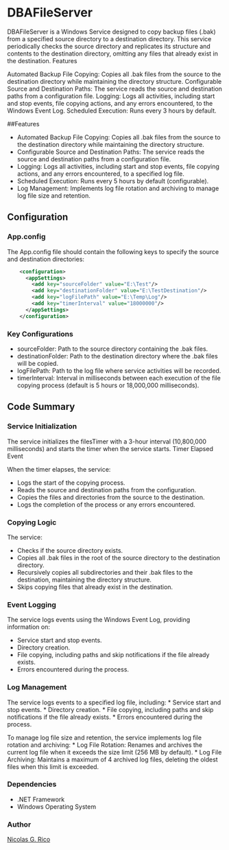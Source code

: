 # DBAFileServer

DBAFileServer is a Windows Service designed to copy backup files (.bak) from a specified source directory to a destination directory. This service periodically checks the source directory and replicates its structure and contents to the destination directory, omitting any files that already exist in the destination.
Features

Automated Backup File Copying: Copies all .bak files from the source to the destination directory while maintaining the directory structure.
Configurable Source and Destination Paths: The service reads the source and destination paths from a configuration file.
Logging: Logs all activities, including start and stop events, file copying actions, and any errors encountered, to the Windows Event Log.
Scheduled Execution: Runs every 3 hours by default.

##Features

  * Automated Backup File Copying: Copies all .bak files from the source to the destination directory while maintaining the directory structure.
  * Configurable Source and Destination Paths: The service reads the source and destination paths from a configuration file.
  * Logging: Logs all activities, including start and stop events, file copying actions, and any errors encountered, to a specified log file.
  * Scheduled Execution: Runs every 5 hours by default (configurable).
  * Log Management: Implements log file rotation and archiving to manage log file size and retention.

## Configuration
### App.config

The App.config file should contain the following keys to specify the source and destination directories:
```xml
    <configuration>
      <appSettings>
        <add key="sourceFolder" value="E:\Test"/>
        <add key="destinationFolder" value="E:\TestDestination"/>
        <add key="logFilePath" value="E:\Temp\Log"/>
	    <add key="timerInterval" value="18000000"/>
      </appSettings>
    </configuration>    
```
### Key Configurations

* sourceFolder: Path to the source directory containing the .bak files.
* destinationFolder: Path to the destination directory where the .bak files will be copied.
* logFilePath: Path to the log file where service activities will be recorded.
* timerInterval: Interval in milliseconds between each execution of the file copying process (default is 5 hours or 18,000,000 milliseconds).


## Code Summary
### Service Initialization

The service initializes the filesTimer with a 3-hour interval (10,800,000 milliseconds) and starts the timer when the service starts.
Timer Elapsed Event

When the timer elapses, the service:

  * Logs the start of the copying process.
  * Reads the source and destination paths from the configuration.
  * Copies the files and directories from the source to the destination.
  * Logs the completion of the process or any errors encountered.

### Copying Logic

The service:

  * Checks if the source directory exists.
  * Copies all .bak files in the root of the source directory to the destination directory.
  * Recursively copies all subdirectories and their .bak files to the destination, maintaining the directory structure.
  * Skips copying files that already exist in the destination.

### Event Logging

The service logs events using the Windows Event Log, providing information on:

  * Service start and stop events.
  * Directory creation.
  * File copying, including paths and skip notifications if the file already exists.
  * Errors encountered during the process.

### Log Management

The service logs events to a specified log file, including:
    * Service start and stop events.
    * Directory creation.
    * File copying, including paths and skip notifications if the file already exists.
    * Errors encountered during the process.

To manage log file size and retention, the service implements log file rotation and archiving:
    * Log File Rotation: Renames and archives the current log file when it exceeds the size limit (256 MB by default).
    * Log File Archiving: Maintains a maximum of 4 archived log files, deleting the oldest files when this limit is exceeded.

### Dependencies

  * .NET Framework
  * Windows Operating System

### Author

[Nicolas G. Rico](nicolasgr2000@gmail.com)
